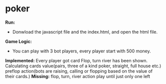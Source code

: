 # poker

**Run:**
  - Donwload the javascript file and the index.html, and open the html file.
  
**Game Logic:**
  - You can play with 3 bot players, every player start with 500 money. 
  
**Implemented:**
  Every player got card
  Flop, turn river has been shown.
  Calculating cards value(pairs, three of a kind poker, straight, full house etc.)
  preflop action(bots are raising, calling or flopping based on the value of their cards.)
**Missing:**
  flop, turn, river action
  play until just only one left
